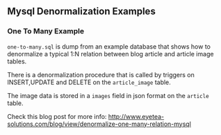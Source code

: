 ## Mysql Denormalization Examples

### One To Many Example

`one-to-many.sql` is dump from an example database that shows how to denormalize a typical 1:N relation between blog article and article image tables. 

There is a denormalization procedure that is called by triggers on INSERT,UPDATE and DELETE on the `article_image` table. 

The image data is stored in a `images` field in json format on the `article` table. 

Check this blog post for more info:
http://www.eyetea-solutions.com/blog/view/denormalize-one-many-relation-mysql
